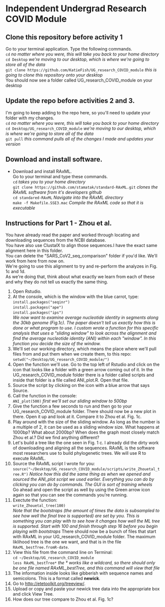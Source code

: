 # Independent Undergrad Research COVID Module

## Clone this repository before activity 1

Go to your terminal application. Type the following commands.  
`cd` *no matter where you were, this will take you back to your home directory*  
`cd Desktop` *we're moving to our desktop, which is where we're going to store all of the data*  
`git clone https://github.com/KatieFish/UG_research_COVID_module` *this is going to clone this repository onto your desktop*  
You should now see a folder called UG_research_COVID_module on your desktop

## Update the repo before activities 2 and 3. 
I'm going to keep adding to the repo here, so you'll need to update your folder with my changes.  
`cd` *no matter where you were, this will take you back to your home directory*  
`cd Desktop/UG_research_COVID_module` *we're moving to our desktop, which is where we're going to store all of the data*  
`git pull` *this command pulls all of the changes I made and updates your version* 

## Download and install software. 
- Download and install RAxML.  
  Go to your terminal and type these commands.  
  `cd` *takes you to your home directory*  
  `git clone https://github.com/stamatak/standard-RAxML.git` *clones the RAxML software from it's developers github*  
  `cd standared-RAxML` *Navigate into the RAxML directory*  
  `make -f Makefile.SSE3.mac` *Compile the RAxML code so that it is executable*  


## Instructions for Part 1 - Zhou et al.
You have already read the paper and worked through locating and downloading sequences from the NCBI database.  
You have also use ClustalX to align those sequences.I have the exact same alignment here in this folder.  
You can delete the "SARS_CoV2_seq_comparison" folder if you'd like. We'll work from here from now on.  
We're going to use this alignment to try and re-perform the analyzes in Fig. 1c and 1d.  
As we're doing that, think about what exactly we learn from each of these and why they do not tell us exactly the same thing.  

1. Open Rstudio.  
2. At the console, which is the window with the blue carrot, type:  
`install.packages("seqinr")`  
`install.packages("ape")`  
`install.packages("ips")`  
*We now want to examine average nucleotide identity in segments along the 30kb genome (Fig.1c). The paper doesn't tell
us exactly how this is done or what program to use. I custom wrote a function for this specific analysis that uses a "sliding window"
to look across the alignment and find the average nucleotide identity (ANI) within each "window". In this function you decide the size 
of the window.*  
3. We'll set our working directory, which means the place where we'll pull files from and put them when we create them, to this repo:  
`setwd("~/Desktop/UG_research_COVID_module/")`  
4. Open the function we'll use. Go to the top left of Rstudio and click on the icon that looks like a folder with a green arrow coming out of it. In the UG_research_COVID_module folder there is a folder called scripts and inside that folder is a file called ANI_plot.R. Open that file. 
5. Source the script by clicking on the icon with a blue arrow that says Source. 
6. Call the function in the console:  
`ANI_plot(500)` *first we'll set our sliding window to 500bp*  
7. Give the function a few seconds to run and then go to your UG_research_COVID_module folder. There should now be a new plot in there. Open it up and look at it. Compare it to Zhou et al. Fig. 1c.  
8. Play around with the size of the sliding window. As long as the number is a multiple of 2, it can be used as a sliding window size. What happens at 1000bp? What about 2000bp? When does the graph most closely match Zhou et al.? Did we find anything different?  
9. Let's build a tree like the one seen in Fig. 1 c. I already did the dirty work of downloading and aligning all the sequences. RAxML is the software most researchers use to build phylogenetic trees. We will use R to execute RAxML.  
10. Source the RAxML script I wrote for you:  
`source("~/Desktop/UG_research_COVID_module/scripts/write_Zhouetal_tree.R")` *Notice how this did the same thing as when we opened and sourced the ANI_plot script we used earlier. Everything you can do by clicking you can do by commands. The GUI is sort of training wheels*  
Go ahead and open the script as well by using the Green arrow icon again so that you can see the commands you're running.  
11. Exectute the function:  
`write_Zhouetal_tree(100)`  
*Note that the bootstraps (the amount of times the data is subsampled to see how well the final tree is supported) are set by you. This is something you can play with to see how it changes how well the ML tree is supported. Start with 100 and finish through step 16 before you begin playing with bootstraps*
There should now be a bunch of files that start with RAxML in your UG_research_COVID_module folder. The maximum liklihood tree is the one we want, and that is in the file `RAxML_bestTree.fromR-date`.  
12. View this file from the command line on Terminal:  
`cd ~/Desktop/UG_research_COVID_module`  
`less RAxML_bestTree*` *the * works like a wildcard, so there should only be one file named RAxML_bestTree, and this command will view that file*  
13. The information inside looks like gibberish with sequence names and semicolons. This is a format called **newick**.  
14. Go to http://etetoolkit.org/treeview/.  
15. Upload or copy and paste your newick tree data into the appropriate box and click View Tree.  
16. How does our tree compare to Zhou et al. Fig. 1c? 




